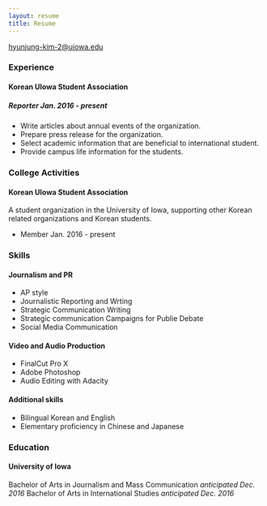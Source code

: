 ```yaml
---
layout: resume
title: Resume
---
```

[hyunjung-kim-2@uiowa.edu](mailto:hyunjung-kim-2@uiowa.edu)

### Experience

#### Korean UIowa Student Association

##### Reporter *Jan. 2016 - present*

* Write articles about annual events of the organization.
* Prepare press release for the organization.
* Select academic information that are beneficial to international student.   
* Provide campus life information for the students.


### College Activities

#### Korean UIowa Student Association
A student organization in the University of Iowa, supporting other Korean related organizations and Korean students.

* Member  Jan. 2016 - present


### Skills

#### Journalism and PR
* AP style
* Journalistic Reporting and Wrting 
* Strategic Communication Writing
* Strategic communication Campaigns for Publie Debate
* Social Media Communication

#### Video and Audio Production
* FinalCut Pro X
* Adobe Photoshop
* Audio Editing with Adacity 

#### Additional skills
* Bilingual Korean and English
* Elementary proficiency in Chinese and Japanese

### Education

#### University of Iowa

Bachelor of Arts in Journalism and Mass Communication *anticipated Dec. 2016* 
Bachelor of Arts in International Studies *anticipated Dec. 2016*
